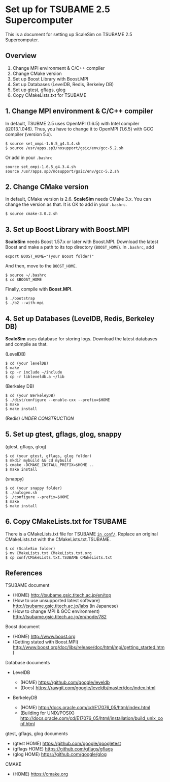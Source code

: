 # Set up for TSUBAME 2.5 Supercomputer
This is a document for setting up ScaleSim on TSUBAME 2.5 Supercomputer.

## Overview
1. Change MPI environment & C/C++ compiler
2. Change CMake version
3. Set up Boost Library with Boost.MPI
4. Set up Databases (LevelDB, Redis, Berkeley DB)
5. Set up gtest, gflags, glog
6. Copy CMakeLists.txt for TSUBAME

## 1. Change MPI environment & C/C++ compiler
In default, TSUBME 2.5 uses OpenMPI (1.6.5) with Intel compiler (i2013.1.046).
Thus, you have to change it to OpenMPI (1.6.5) with GCC compiler (version 5.x).
```
$ source set_ompi-1.6.5_g4.3.4.sh
$ source /usr/apps.sp3/nosupport/gsic/env/gcc-5.2.sh
```
Or add in your `.bashrc`
```
source set_ompi-1.6.5_g4.3.4.sh
source /usr/apps.sp3/nosupport/gsic/env/gcc-5.2.sh
```

## 2. Change CMake version
In default, CMake version is 2.6. **ScaleSim** needs CMake 3.x.
You can change the version as that. It is OK to add in your `.bashrc`.
```
$ source cmake-3.0.2.sh
```

## 3. Set up Boost Library with Boost.MPI
**ScaleSim** needs Boost 1.57.x or later with Boost.MPI.
Download the latest Boost and make a path to its top directory (`BOOST_HOME`).
In `.bashrc`, add
```
export BOOST_HOME="(your Boost folder)"
```
And then, move to the `BOOST_HOME`.
```
$ source ~/.bashrc
$ cd $BOOST_HOME
```
Finally, compile with **Boost.MPI**.
```
$ ./bootstrap
$ ./b2 --with-mpi
```

## 4. Set up Databases (LevelDB, Redis, Berkeley DB)
**ScaleSim** uses database for storing logs.
Download the latest databases and compile as that.

(LevelDB)
```
$ cd (your levelDB)
$ make
$ cp -r include ~/include
$ cp -r libleveldb.a ~/lib
```

(Berkeley DB)
```
$ cd (your BerkeleyDB)
$ ./dist/configure --enable-cxx --prefix=$HOME
$ make
$ make install
```

(Redis)
_UNDER CONSTRUCTION_

## 5. Set up gtest, gflags, glog, snappy
(gtest, gflags, glog)
```
$ cd (your gtest, gflags, glog folder)
$ mkdir mybuild && cd mybuild
$ cmake -DCMAKE_INSTALL_PREFIX=$HOME ..
$ make install
```
(snappy)
```
$ cd (your snappy folder)
$ ./autogen.sh
$ ./configure --prefix=$HOME
$ make
$ make install
```
## 6. Copy CMakeLists.txt for TSUBAME
There is a CMakeLists.txt file for TSUBAME [`in conf/`](../conf/CMakeLists.txt.TSUBAME).
Replace an original CMakeLists.txt with the CMakeLists.txt.TSUBAME.
```
$ cd (ScaleSim folder)
$ mv CMakeLists.txt CMakeLists.txt.org
$ cp conf/CMakeLists.txt.TSUBAME CMakeLists.txt
```

## References
TSUBAME document
- (HOME) http://tsubame.gsic.titech.ac.jp/en/top
- (How to use unsupported latest software) http://tsubame.gsic.titech.ac.jp/labs (in Japanese)
- (How to change MPI & GCC environment) http://tsubame.gsic.titech.ac.jp/en/node/782

Boost document
- (HOME) http://www.boost.org
- (Getting stated with Boost.MPI) http://www.boost.org/doc/libs/release/doc/html/mpi/getting_started.html

Database documents
- LevelDB
  - (HOME) https://github.com/google/leveldb
  - (Docs) https://rawgit.com/google/leveldb/master/doc/index.html

- BerkeleyDB
  - (HOME) http://docs.oracle.com/cd/E17076_05/html/index.html
  - (Building for UNIX/POSIX) http://docs.oracle.com/cd/E17076_05/html/installation/build_unix_conf.html

gtest, gflags, glog documents
- (gtest HOME) https://github.com/google/googletest
- (gflags HOME) https://github.com/gflags/gflags
- (glog HOME) https://github.com/google/glog

CMAKE
- (HOME) https://cmake.org
